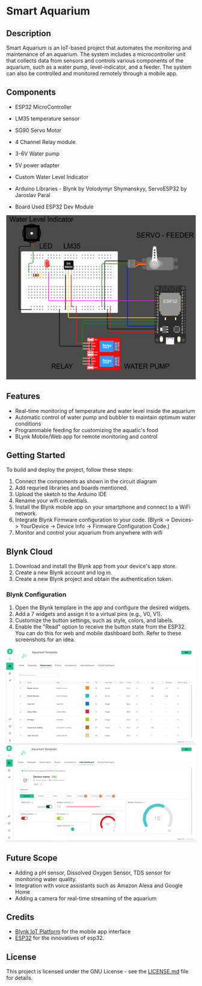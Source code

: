 # Smart Aquarium

## Description
Smart Aquarium is an IoT-based project that automates the monitoring and maintenance of an aquarium. The system includes a microcontroller unit that collects data from sensors and controls various components of the aquarium, such as a water pump, level-indicator, and a feeder. The system can also be controlled and monitored remotely through a mobile app.

## Components
- ESP32 MicroController
- LM35 temperature sensor
- SG90 Servo Motor
- 4 Channel Relay module
- 3-6V Water pump
- 5V power adapter
- Custom Water Level Indicator

- Arduino Libraries - Blynk by Volodymyr Shymanskyy, ServoESP32 by Jaroslav Paral
- Board Used ESP32 Dev Module

<div align="center">
  <img src="https://github.com/d-nihalani/Smart-Aquarium/blob/main/Circuit-Diagram.png" alt="Circuit Diagram">
</div>


## Features
- Real-time monitoring of temperature and water level inside the aquarium
- Automatic control of water pump and bubbler to maintain optimum water conditions
- Programmable feeding for customizing the aquatic's food
- BLynk Mobile/Web app for remote monitoring and control

## Getting Started
To build and deploy the project, follow these steps:
1. Connect the components as shown in the circuit diagram
2. Add requried libraries and boards mentioned.
3. Upload the sketch to the Arduino IDE
4. Rename your wifi credentials.
5. Install the Blynk mobile app on your smartphone and connect to a WiFi network.
6. Integrate Blynk Firmware configuration to your code. 
   (Blynk -> Devices-> YourDevice -> Device Info -> Firmware Configuration Code.)
7. Monitor and control your aquarium from anywhere with wifi

## Blynk Cloud
1. Download and install the Blynk app from your device's app store.
2. Create a new Blynk account and log in.
3. Create a new Blynk project and obtain the authentication token.

### Blynk Configuration

1. Open the Blynk templare in the app and configure the desired widgets.
2. Add a 7 widgets and assign it to a virtual pins (e.g., V0, V1).
3. Customize the button settings, such as style, colors, and labels.
4. Enable the "Read" option to receive the button state from the ESP32.
You can do this for web and mobile dashboard both. Refer to these screenshots for an idea.

![Blynk-Web-Template](https://github.com/d-nihalani/Smart-Aquarium/blob/main/srcs/wt.png)
![Blynk-Web-Device](https://github.com/d-nihalani/Smart-Aquarium/blob/main/srcs/wd.png)
 
## Future Scope
- Adding a pH sensor, Dissolved Oxygen Sensor, TDS sensor for monitoring water quality.
- Integration with voice assistants such as Amazon Alexa and Google Home
- Adding a camera for real-time streaming of the aquarium

## Credits
- [Blynk IoT Platform](https://blynk.io/) for the mobile app interface
- [ESP32](https://github.com/ahmadlogs/esp32) for the innovatives of esp32.

## License
This project is licensed under the GNU License - see the [LICENSE.md](LICENSE.md) file for details.
